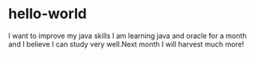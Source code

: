 # hello-world
I want to improve my java skills
   I am learning java and oracle for a month and I believe I can study very well.Next month I will harvest much more!
